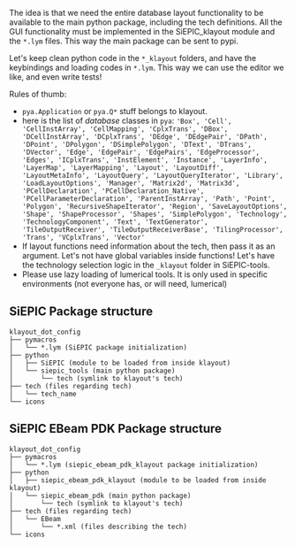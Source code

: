 The idea is that we need the entire database layout functionality to be available to the main python package, including the tech definitions. All the GUI functionality must be implemented in the SiEPIC_klayout module and the `*.lym` files. This way the main package can be sent to pypi.

Let's keep clean python code in the `*_klayout` folders, and have the keybindings and loading codes in `*.lym`. This way we can use the editor we like, and even write tests!

Rules of thumb:

- `pya.Application` or `pya.Q*` stuff belongs to klayout.
- here is the list of *database* classes in `pya`: `'Box', 'Cell', 'CellInstArray', 'CellMapping', 'CplxTrans', 'DBox', 'DCellInstArray', 'DCplxTrans', 'DEdge', 'DEdgePair', 'DPath', 'DPoint', 'DPolygon', 'DSimplePolygon', 'DText', 'DTrans', 'DVector', 'Edge', 'EdgePair', 'EdgePairs', 'EdgeProcessor', 'Edges', 'ICplxTrans', 'InstElement', 'Instance', 'LayerInfo', 'LayerMap', 'LayerMapping', 'Layout', 'LayoutDiff', 'LayoutMetaInfo', 'LayoutQuery', 'LayoutQueryIterator', 'Library', 'LoadLayoutOptions', 'Manager', 'Matrix2d', 'Matrix3d', 'PCellDeclaration', 'PCellDeclaration_Native', 'PCellParameterDeclaration', 'ParentInstArray', 'Path', 'Point', 'Polygon', 'RecursiveShapeIterator', 'Region', 'SaveLayoutOptions', 'Shape', 'ShapeProcessor', 'Shapes', 'SimplePolygon', 'Technology', 'TechnologyComponent', 'Text', 'TextGenerator', 'TileOutputReceiver', 'TileOutputReceiverBase', 'TilingProcessor', 'Trans', 'VCplxTrans', 'Vector'`
- If layout functions need information about the tech, then pass it as an argument. Let's not have global variables inside functions! Let's have the technology selection logic in the `_klayout` folder in SiEPIC-tools.
- Please use lazy loading of lumerical tools. It is only used in specific environments (not everyone has, or will need, lumerical)

## SiEPIC Package structure
```
klayout_dot_config
├── pymacros
│   └── *.lym (SiEPIC package initialization)
├── python
│   ├── SiEPIC (module to be loaded from inside klayout)
│   └── siepic_tools (main python package)
│       └── tech (symlink to klayout's tech)
├── tech (files regarding tech)
│   └── tech_name
└── icons
```

## SiEPIC EBeam PDK Package structure
```
klayout_dot_config
├── pymacros
│   └── *.lym (siepic_ebeam_pdk_klayout package initialization)
├── python
│   ├── siepic_ebeam_pdk_klayout (module to be loaded from inside klayout)
│   └── siepic_ebeam_pdk (main python package)
│       └── tech (symlink to klayout's tech)
├── tech (files regarding tech)
│   └── EBeam
│       └── *.xml (files describing the tech)
└── icons
```
